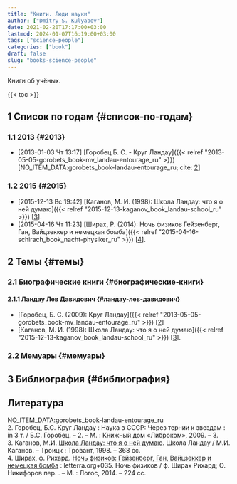 ```yaml
---
title: "Книги. Люди науки"
author: ["Dmitry S. Kulyabov"]
date: 2021-02-20T17:17:00+03:00
lastmod: 2024-01-07T16:19:00+03:00
tags: ["science-people"]
categories: ["book"]
draft: false
slug: "books-science-people"
---
```


Книги об учёных.

<!--more-->

{{< toc >}}


## <span class="section-num">1</span> Список по годам {#список-по-годам}


### <span class="section-num">1.1</span> 2013 {#2013}

-   <span class="timestamp-wrapper"><span class="timestamp">[2013-01-03 Чт 13:17] </span></span> [Горобец Б. С. - Круг Ландау]({{< relref "2013-05-05-gorobets_book-mv_landau-entourage_ru" >}}) [NO_ITEM_DATA:gorobets_book-landau-entourage_ru; cite: <a href="#citeproc_bib_item_2">2</a>]


### <span class="section-num">1.2</span> 2015 {#2015}

-   <span class="timestamp-wrapper"><span class="timestamp">[2015-12-13 Вс 19:42] </span></span> [Каганов, М. И. (1998): Школа Ландау: что я о ней думаю]({{< relref "2015-12-13-kaganov_book_landau-school_ru" >}}) [<a href="#citeproc_bib_item_3">3</a>].
-   <span class="timestamp-wrapper"><span class="timestamp">[2015-04-16 Чт 11:23] </span></span> [Ширах, Р. (2014): Ночь физиков Гейзенберг, Ган, Вайцзеккер и немецкая бомба]({{< relref "2015-04-16-schirach_book_nacht-physiker_ru" >}}) [<a href="#citeproc_bib_item_4">4</a>].


## <span class="section-num">2</span> Темы {#темы}


### <span class="section-num">2.1</span> Биографические книги {#биографические-книги}


#### <span class="section-num">2.1.1</span> Ландау Лев Давидович {#ландау-лев-давидович}

-   [Горобец, Б. С. (2009): Круг Ландау]({{< relref "2013-05-05-gorobets_book-mv_landau-entourage_ru" >}}) [<a href="#citeproc_bib_item_2">2</a>]
-   [Каганов, М. И. (1998): Школа Ландау: что я о ней думаю]({{< relref "2015-12-13-kaganov_book_landau-school_ru" >}}) [<a href="#citeproc_bib_item_3">3</a>].


### <span class="section-num">2.2</span> Мемуары {#мемуары}


## <span class="section-num">3</span> Библиография {#библиография}

## Литература

<div class="csl-bib-body">
  <div class="csl-entry">NO_ITEM_DATA:gorobets_book-landau-entourage_ru</div>
  <div class="csl-entry"><a id="citeproc_bib_item_2"></a>2.	Горобец, Б.С. Круг Ландау : Наука в СССР: Через тернии к звездам : in 3 т. / Б.С. Горобец. – 2. – М. : Книжный дом «Либроком», 2009. – 3.</div>
  <div class="csl-entry"><a id="citeproc_bib_item_3"></a>3.	Каганов, М.И. <a href="http://libgen.li/ads.php?md5=1e4b5c2b3ab356bd94dae0b1816ed9ca">Школа Ландау: что я о ней думаю</a>. Школа Ландау / М.И. Каганов. – Троицк : Тровант, 1998. – 368 сс.</div>
  <div class="csl-entry"><a id="citeproc_bib_item_4"></a>4.	Ширах, ф. Рихард. <a href="http://libgen.li/ads.php?md5=b0eb45a4720b6a56c3eb13381c70e017">Ночь физиков: Гейзенберг, Ган, Вайцзеккер и немецкая бомба</a> : letterra.org+035. Ночь физиков / ф. Ширах Рихард; О. Никифоров пер. . – М. : Логос, 2014. – 224 сс.</div>
</div>
